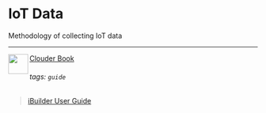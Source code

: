 IoT Data
===

Methodology of collecting IoT data

---
<img align="left" height="40" src="https://m3.ypcloud.com/cms/jdi_cards_clouder_cms_6eae937bb7.png"> [Clouder Book](https://md.ypcloud.com/s/olcCfqYfn)

###### tags: `guide`
> [iBuilder User Guide](https://md.ypcloud.com/s/sSQxlz8qQ)